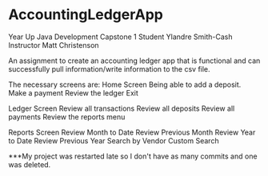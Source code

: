 # AccountingLedgerApp
Year Up Java Development Capstone 1
Student Ylandre Smith-Cash
Instructor Matt Christenson

An assignment to create an accounting ledger app that is functional and can successfully pull information/write information to the csv file. 

The necessary screens are:
Home Screen
  Being able to add a deposit.
  Make a payment
  Review the ledger
  Exit

Ledger Screen
  Review all transactions
  Review all deposits
  Review all payments
  Review the reports menu

Reports Screen
  Review Month to Date
  Review Previous Month
  Review Year to Date
  Review Previous Year
  Search by Vendor
  Custom Search


***My project was restarted late so I don't have as many commits and one was deleted.
  

